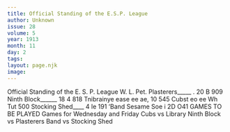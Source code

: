 ```yaml
---
title: Official Standing of the E.S.P. League
author: Unknown
issue: 28
volume: 5
year: 1913
month: 11
day: 2
tags:
layout: page.njk
image:
---
```

Official Standing of the E. S. P. League   W. L. Pet. Plasterers_____ . 20 B 909 Ninth Block______ 18 4 818 Tnibrainye ease ee ae, 10 545 Cubst eo ee Wh Tut 500 Stocking Shed____ 4 le 191 ‘Band Sesame Soe i 2D O41 GAMES TO BE PLAYED Games for Wednesday and Friday Cubs vs Library Ninth Block vs Plasterers Band vs Stocking Shed 

